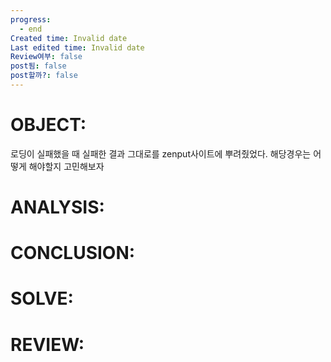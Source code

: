 ```yaml
---
progress:
  - end
Created time: Invalid date
Last edited time: Invalid date
Review여부: false
post됨: false
post할까?: false
---
```

# OBJECT:

로딩이 실패했을 때 실패한 결과 그대로를 zenput사이트에 뿌려줬었다. 해당경우는 어떻게 해야할지 고민해보자

# ANALYSIS:

  

# CONCLUSION:

  

# SOLVE:

  

# REVIEW: